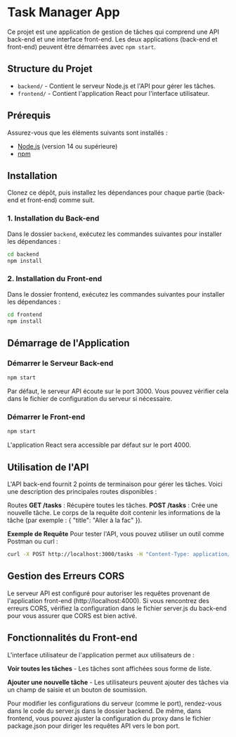# Task Manager App

Ce projet est une application de gestion de tâches qui comprend une API back-end et une interface front-end. Les deux applications (back-end et front-end) peuvent être démarrées avec `npm start`.

## Structure du Projet

- `backend/` - Contient le serveur Node.js et l'API pour gérer les tâches.
- `frontend/` - Contient l'application React pour l'interface utilisateur.

## Prérequis

Assurez-vous que les éléments suivants sont installés :

- [Node.js](https://nodejs.org/) (version 14 ou supérieure)
- [npm](https://www.npmjs.com/)

## Installation

Clonez ce dépôt, puis installez les dépendances pour chaque partie (back-end et front-end) comme suit.

### 1. Installation du Back-end

Dans le dossier `backend`, exécutez les commandes suivantes pour installer les dépendances :

```bash
cd backend
npm install
```

### 2. Installation du Front-end
Dans le dossier frontend, exécutez les commandes suivantes pour installer les dépendances :

```bash
cd frontend
npm install
```

## Démarrage de l'Application
### Démarrer le Serveur Back-end


```bash
npm start
```

Par défaut, le serveur API écoute sur le port 3000. Vous pouvez vérifier cela dans le fichier de configuration du serveur si nécessaire.

### Démarrer le Front-end

```bash
npm start
```

L'application React sera accessible par défaut sur le port 4000.

## Utilisation de l'API

L'API back-end fournit 2 points de terminaison pour gérer les tâches. Voici une description des principales routes disponibles :

Routes
**GET /tasks** : Récupère toutes les tâches.
**POST /tasks** : Crée une nouvelle tâche. Le corps de la requête doit contenir les informations de la tâche (par exemple : { "title": "Aller à la fac" }).

**Exemple de Requête**
Pour tester l'API, vous pouvez utiliser un outil comme Postman ou curl :

```bash
curl -X POST http://localhost:3000/tasks -H "Content-Type: application/json" -d '{"title": "Aller à la fac"}'
```


## Gestion des Erreurs CORS

Le serveur API est configuré pour autoriser les requêtes provenant de l'application front-end (http://localhost:4000). Si vous rencontrez des erreurs CORS, vérifiez la configuration dans le fichier server.js du back-end pour vous assurer que CORS est bien activé.

## Fonctionnalités du Front-end
L'interface utilisateur de l'application permet aux utilisateurs de :

**Voir toutes les tâches** - Les tâches sont affichées sous forme de liste.

**Ajouter une nouvelle tâche** - Les utilisateurs peuvent ajouter des tâches via un champ de saisie et un bouton de soumission.

Pour modifier les configurations du serveur (comme le port), rendez-vous dans le code du server.js dans le dossier backend. De même, dans frontend, vous pouvez ajuster la configuration du proxy dans le fichier package.json pour diriger les requêtes API vers le bon port.